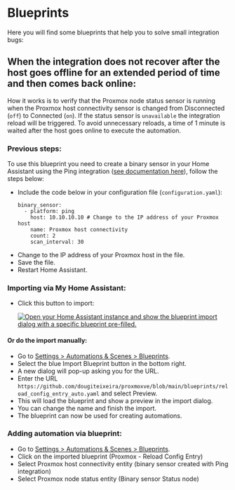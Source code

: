 # Blueprints

Here you will find some blueprints that help you to solve small integration bugs:

## When the integration does not recover after the host goes offline for an extended period of time and then comes back online:

How it works is to verify that the Proxmox node status sensor is running when the Proxmox host connectivity sensor is changed from Disconnected (`off`) to Connected (`on`). If the status sensor is `unavailable` the integration reload will be triggered.
To avoid unnecessary reloads, a time of 1 minute is waited after the host goes online to execute the automation.

### Previous steps:

To use this blueprint you need to create a binary sensor in your Home Assistant using the Ping integration ([see documentation here](https://www.home-assistant.io/integrations/ping/#binary-sensor)), follow the steps below:

* Include the code below in your configuration file (`configuration.yaml`):
  ```
  binary_sensor:
    - platform: ping
      host: 10.10.10.10 # Change to the IP address of your Proxmox host
      name: Proxmox host connectivity
      count: 2
      scan_interval: 30
  ```
* Change to the IP address of your Proxmox host in the file.
* Save the file.
* Restart Home Assistant.

### Importing via My Home Assistant:
* Click this button to import:
  
  [![Open your Home Assistant instance and show the blueprint import dialog with a specific blueprint pre-filled.](https://my.home-assistant.io/badges/blueprint_import.svg)](https://my.home-assistant.io/redirect/blueprint_import/?blueprint_url=https://github.com/dougiteixeira/proxmoxve/blob/main/blueprints/reload_config_entry_auto.yaml)

#### Or do the import manually:

* Go to [Settings > Automations & Scenes > Blueprints](https://my.home-assistant.io/redirect/blueprints/).
* Select the blue Import Blueprint button in the bottom right.
* A new dialog will pop-up asking you for the URL.
* Enter the URL `https://github.com/dougiteixeira/proxmoxve/blob/main/blueprints/reload_config_entry_auto.yaml` and select Preview.
* This will load the blueprint and show a preview in the import dialog.
* You can change the name and finish the import.
* The blueprint can now be used for creating automations.

### Adding automation via blueprint:

* Go to [Settings > Automations & Scenes > Blueprints](https://my.home-assistant.io/redirect/blueprints/).
* Click on the imported blueprint (Proxmox - Reload Config Entry)
* Select Proxmox host connectivity entity (binary sensor created with Ping integration)
* Select Proxmox node status entity (Binary sensor Status node)

